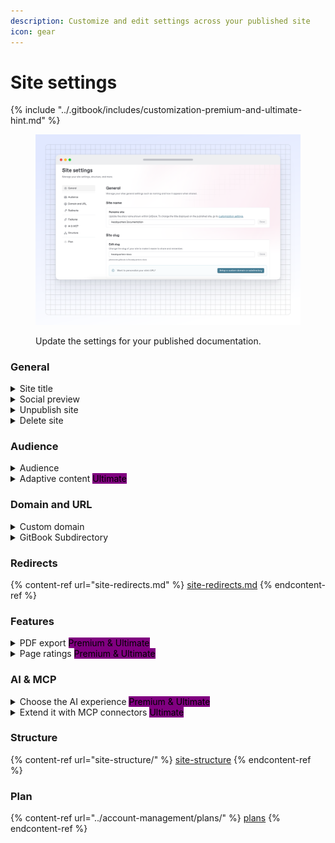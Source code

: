 ```yaml
---
description: Customize and edit settings across your published site
icon: gear
---
```


# Site settings

{% include "../.gitbook/includes/customization-premium-and-ultimate-hint.md" %}

<figure><img src="../.gitbook/assets/18_07_25_publishing-documentation-site-settings.svg" alt="A GitBook screenshot showing site settings"><figcaption><p>Update the settings for your published documentation.</p></figcaption></figure>

### General

<details>

<summary>Site title</summary>

Change the name of your site, if you don't have a custom logo this is the name that your site visitors will see.

</details>

<details>

<summary>Social preview</summary>

Here, you can upload a custom social preview image for your site. This will set the site’s `og:image` to your uploaded image, and it’ll show when the site’s link is shared to any platform or product that supports OpenGraph images, such as Slack or X.

If you don’t add a social preview, GitBook will automatically generate one using your theme color, page title and description.

If your site has multiple [site sections](site-structure/site-sections.md), you can use the drop-down menu in this modal to add a custom social preview image for each one, or for your entire site.

</details>

<details>

<summary>Unpublish site</summary>

Unpublish your site, but keep its settings and customizations. You can publish your site again at any time.

</details>

<details>

<summary>Delete site</summary>

Unpublish and remove your site from the **Docs site** section in the GitBook app.

**Note:** Deleting a site is a permanent action and cannot be undone. Any settings and customizations will be lost, but your content will remain in its [space](../creating-content/content-structure/space.md).

</details>

### Audience

<details>

<summary>Audience</summary>

Choose who sees your published content. See [publish-a-docs-site](publish-a-docs-site/ "mention") for more info.

</details>

<details>

<summary>Adaptive content <mark style="background-color:purple;">Ultimate</mark></summary>

Turn on adaptive content for your site pages, variants, and sections. [Adaptive content](adaptive-content/) lets you hide or show content for different visitors, depending on their permissions.

Your visitor token signing key will also be displayed here.

</details>

### Domain and URL

<details>

<summary>Custom domain</summary>

Configure a custom domain to unify your site with your own branding. See [custom-domain.md](custom-domain.md "mention") for more info.

</details>

<details>

<summary>GitBook Subdirectory</summary>

Publish your content on a subdirectory (e.g. `yourcompany.com/docs`). See [#gitbook-subdirectory](site-settings.md#gitbook-subdirectory "mention") for more info

</details>

### Redirects

{% content-ref url="site-redirects.md" %}
[site-redirects.md](site-redirects.md)
{% endcontent-ref %}

### Features

<details>

<summary>PDF export <mark style="background-color:purple;">Premium &#x26; Ultimate</mark> </summary>

Let your visitors to export your GitBook as PDF. See [pdf-export.md](../collaboration/pdf-export.md "mention") for more info.

</details>

<details>

<summary>Page ratings <mark style="background-color:purple;">Premium &#x26; Ultimate</mark> </summary>

Choose whether or not visitors to your published content can leave a rating on each page to let you know how they feel about it. They’ll be able to choose a sad, neutral, or happy face.

You can review the results of these ratings by opening the [**Insights**](insights.md) section of your docs site dashboard and selecting the [**Content scores**](insights.md#content-scores) tab.

</details>

### AI & MCP

<details>

<summary>Choose the AI experience <mark style="background-color:purple;">Premium &#x26; Ultimate</mark> </summary>

Let your site visitors ask GitBook anything with AI search or the GitBook assistant. See [search-and-gitbook-assistant.md](search-and-gitbook-assistant.md "mention") for more info.

</details>

<details>

<summary>Extend it with MCP connectors <mark style="background-color:purple;">Ultimate</mark> </summary>

Configure MCP servers that the AI assistant can use when answering user questions inside your docs. See [#how-do-i-use-gitbook-ai](search-and-gitbook-assistant.md#how-do-i-use-gitbook-ai "mention") for more info.

</details>

### Structure

{% content-ref url="site-structure/" %}
[site-structure](site-structure/)
{% endcontent-ref %}

### Plan

{% content-ref url="../account-management/plans/" %}
[plans](../account-management/plans/)
{% endcontent-ref %}
